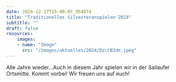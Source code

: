 ```yaml
---
date: 2024-12-27T15:00:07.954974
title: "Traditionelles Silvesteranspielen 2024"
subtitle: ""
draft: false
resources:
    images:
    - name: "Image"
      src: "/images/aktuelles/2024/DzcCB2de.jpeg"
---
```


Alle Jahre wieder…Auch in diesem Jahr spielen wir in der Sailaufer Ortsmitte. 
Kommt vorbei! Wir freuen uns auf euch!
